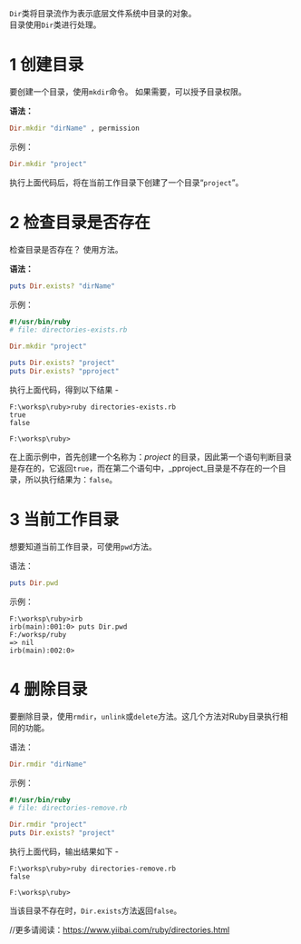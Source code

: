 
`Dir`类将目录流作为表示底层文件系统中目录的对象。  
目录使用`Dir`类进行处理。

# 1 创建目录

要创建一个目录，使用`mkdir`命令。 如果需要，可以授予目录权限。

**语法：**

```ruby
Dir.mkdir "dirName" , permission
```

示例：

```ruby
Dir.mkdir "project"
```

执行上面代码后，将在当前工作目录下创建了一个目录“`project`”。

# 2 检查目录是否存在

检查目录是否存在？ 使用方法。

**语法：**

```ruby
puts Dir.exists? "dirName"
```

示例：

```ruby
#!/usr/bin/ruby   
# file: directories-exists.rb

Dir.mkdir "project"  

puts Dir.exists? "project"   
puts Dir.exists? "pproject"
```

执行上面代码，得到以下结果 -

```shell
F:\worksp\ruby>ruby directories-exists.rb
true
false

F:\worksp\ruby>
```

在上面示例中，首先创建一个名称为：_project_ 的目录，因此第一个语句判断目录是存在的，它返回`true`，而在第二个语句中，_pproject_目录是不存在的一个目录，所以执行结果为：`false`。

# 3 当前工作目录

想要知道当前工作目录，可使用`pwd`方法。

语法：

```ruby
puts Dir.pwd
```

示例：

```shell
F:\worksp\ruby>irb
irb(main):001:0> puts Dir.pwd
F:/worksp/ruby
=> nil
irb(main):002:0>
```

# 4 删除目录

要删除目录，使用`rmdir`，`unlink`或`delete`方法。这几个方法对Ruby目录执行相同的功能。

语法：

```ruby
Dir.rmdir "dirName"
```

示例：

```ruby
#!/usr/bin/ruby   
# file: directories-remove.rb

Dir.rmdir "project"   
puts Dir.exists? "project"
```

执行上面代码，输出结果如下 -

```shell
F:\worksp\ruby>ruby directories-remove.rb
false

F:\worksp\ruby>
```

当该目录不存在时，`Dir.exists`方法返回`false`。

//更多请阅读：https://www.yiibai.com/ruby/directories.html

